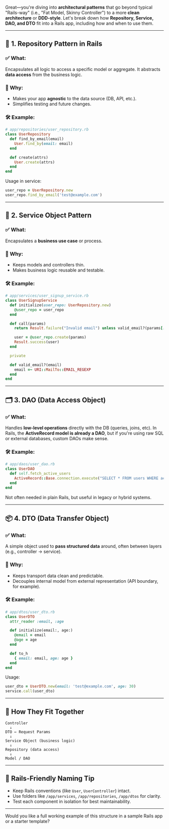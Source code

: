 Great—you're diving into **architectural patterns** that go beyond typical "Rails-way" (i.e., "Fat Model, Skinny Controller") to a more **clean architecture** or **DDD-style**. Let's break down how **Repository, Service, DAO, and DTO** fit into a Rails app, including how and when to use them.

---

## 🔧 1. **Repository Pattern in Rails**

### ✅ What:

Encapsulates all logic to access a specific model or aggregate. It abstracts **data access** from the business logic.

### 🧠 Why:

* Makes your app **agnostic** to the data source (DB, API, etc.).
* Simplifies testing and future changes.

### 🛠 Example:

```ruby
# app/repositories/user_repository.rb
class UserRepository
  def find_by_email(email)
    User.find_by(email: email)
  end

  def create(attrs)
    User.create(attrs)
  end
end
```

Usage in service:

```ruby
user_repo = UserRepository.new
user_repo.find_by_email('test@example.com')
```

---

## 💼 2. **Service Object Pattern**

### ✅ What:

Encapsulates a **business use case** or process.

### 🧠 Why:

* Keeps models and controllers thin.
* Makes business logic reusable and testable.

### 🛠 Example:

```ruby
# app/services/user_signup_service.rb
class UserSignupService
  def initialize(user_repo: UserRepository.new)
    @user_repo = user_repo
  end

  def call(params)
    return Result.failure("Invalid email") unless valid_email?(params[:email])

    user = @user_repo.create(params)
    Result.success(user)
  end

  private

  def valid_email?(email)
    email =~ URI::MailTo::EMAIL_REGEXP
  end
end
```

---

## 🗂 3. **DAO (Data Access Object)**

### ✅ What:

Handles **low-level operations** directly with the DB (queries, joins, etc). In Rails, the **ActiveRecord model is already a DAO**, but if you're using raw SQL or external databases, custom DAOs make sense.

### 🛠 Example:

```ruby
# app/daos/user_dao.rb
class UserDAO
  def self.fetch_active_users
    ActiveRecord::Base.connection.execute("SELECT * FROM users WHERE active = true")
  end
end
```

Not often needed in plain Rails, but useful in legacy or hybrid systems.

---

## 📦 4. **DTO (Data Transfer Object)**

### ✅ What:

A simple object used to **pass structured data** around, often between layers (e.g., controller → service).

### 🧠 Why:

* Keeps transport data clean and predictable.
* Decouples internal model from external representation (API boundary, for example).

### 🛠 Example:

```ruby
# app/dtos/user_dto.rb
class UserDTO
  attr_reader :email, :age

  def initialize(email:, age:)
    @email = email
    @age = age
  end

  def to_h
    { email: email, age: age }
  end
end
```

Usage:

```ruby
user_dto = UserDTO.new(email: 'test@example.com', age: 30)
service.call(user_dto)
```

---

## 🧩 How They Fit Together

```plaintext
Controller
  ↓
DTO ← Request Params
  ↓
Service Object (business logic)
  ↓
Repository (data access)
  ↓
Model / DAO
```

---

## 🔄 Rails-Friendly Naming Tip

* Keep Rails conventions (like `User`, `UserController`) intact.
* Use folders like `/app/services`, `/app/repositories`, `/app/dtos` for clarity.
* Test each component in isolation for best maintainability.

---

Would you like a full working example of this structure in a sample Rails app or a starter template?
